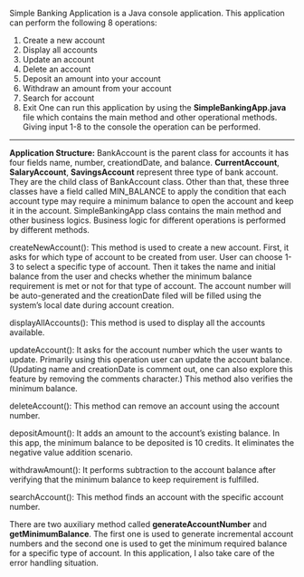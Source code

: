 Simple Banking Application is a Java console application. This application can perform the following 8 operations:
1. Create a new account
2. Display all accounts
3. Update an account
4. Delete an account
5. Deposit an amount into your account
6. Withdraw an amount from your account
7. Search for account
8. Exit
One can run this application by using the **SimpleBankingApp.java** file which contains the main method and other operational methods. Giving input 1-8 to the console the operation can be performed.
---------------------------------------------------------------------------------------------------------------------------------------------------------------------------------------------------------------------------------------------------------------------
**Application Structure:**
BankAccount is the parent class for accounts it has four fields name, number, creationdDate, and balance. **CurrentAccount**, **SalaryAccount**, **SavingsAccount** represent three type of bank account. They are the child class of BankAccount class.
Other than that, these three classes have a field called MIN_BALANCE to apply the condition that each account type may require a minimum balance to open the account and keep it in the account.
SimpleBankingApp class contains the main method and other business logics. Business logic for different operations is performed by different methods.

createNewAccount(): This method is used to create a new account. First, it asks for which type of account to be created from user. User can choose 1-3 to select a specific type of account.
Then it takes the name and initial balance from the user and checks whether the minimum balance requirement is met or not for that type of account. 
The account number will be auto-generated and the creationDate filed will be filled using the system’s local date during account creation.

displayAllAccounts(): This method is used to display all the accounts available.

updateAccount(): It asks for the account number which the user wants to update. Primarily using this operation user can update the account balance. (Updating name and creationDate is comment out, one can also explore this feature by removing the comments character.) 
This method also verifies the minimum balance.

deleteAccount(): This method can remove an account using the account number.

depositAmount(): It adds an amount to the account’s existing balance. In this app, the minimum balance to be deposited is 10 credits. It eliminates the negative value addition scenario. 

withdrawAmount(): It performs subtraction to the account balance after verifying that the minimum balance to keep requirement is fulfilled.

searchAccount(): This method finds an account with the specific account number.

There are two auxiliary method called **generateAccountNumber** and **getMinimumBalance**. The first one is used to generate incremental account numbers and the second one is used to get the minimum required balance for a specific type of account.
In this application, I also take care of the error handling situation. 

 
